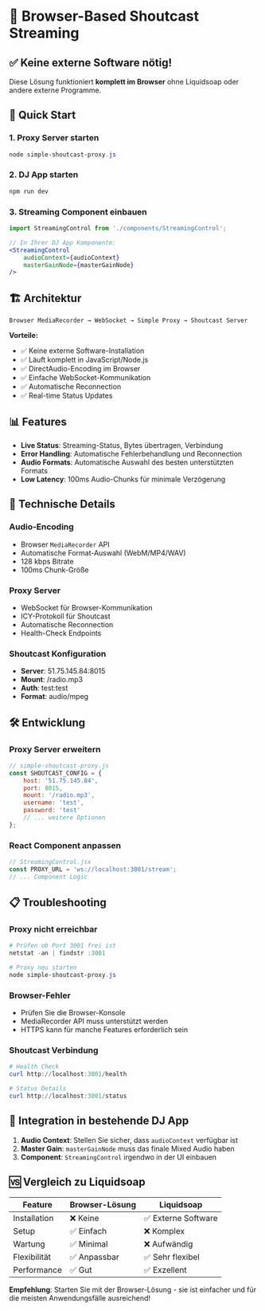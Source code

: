 # 🎵 Browser-Based Shoutcast Streaming

## ✅ Keine externe Software nötig!

Diese Lösung funktioniert **komplett im Browser** ohne Liquidsoap oder andere externe Programme.

## 🚀 Quick Start

### 1. Proxy Server starten
```powershell
node simple-shoutcast-proxy.js
```

### 2. DJ App starten  
```powershell
npm run dev
```

### 3. Streaming Component einbauen
```jsx
import StreamingControl from './components/StreamingControl';

// In Ihrer DJ App Komponente:
<StreamingControl 
    audioContext={audioContext} 
    masterGainNode={masterGainNode} 
/>
```

## 🏗️ Architektur

```
Browser MediaRecorder → WebSocket → Simple Proxy → Shoutcast Server
```

**Vorteile:**
- ✅ Keine externe Software-Installation
- ✅ Läuft komplett in JavaScript/Node.js
- ✅ DirectAudio-Encoding im Browser
- ✅ Einfache WebSocket-Kommunikation
- ✅ Automatische Reconnection
- ✅ Real-time Status Updates

## 📊 Features

- **Live Status**: Streaming-Status, Bytes übertragen, Verbindung
- **Error Handling**: Automatische Fehlerbehandlung und Reconnection
- **Audio Formats**: Automatische Auswahl des besten unterstützten Formats
- **Low Latency**: 100ms Audio-Chunks für minimale Verzögerung

## 🔧 Technische Details

### Audio-Encoding
- Browser `MediaRecorder` API
- Automatische Format-Auswahl (WebM/MP4/WAV)
- 128 kbps Bitrate
- 100ms Chunk-Größe

### Proxy Server
- WebSocket für Browser-Kommunikation
- ICY-Protokoll für Shoutcast
- Automatische Reconnection
- Health-Check Endpoints

### Shoutcast Konfiguration
- **Server**: 51.75.145.84:8015
- **Mount**: /radio.mp3  
- **Auth**: test:test
- **Format**: audio/mpeg

## 🛠️ Entwicklung

### Proxy Server erweitern
```javascript
// simple-shoutcast-proxy.js
const SHOUTCAST_CONFIG = {
    host: '51.75.145.84',
    port: 8015,
    mount: '/radio.mp3',
    username: 'test',
    password: 'test'
    // ... weitere Optionen
};
```

### React Component anpassen
```jsx
// StreamingControl.jsx
const PROXY_URL = 'ws://localhost:3001/stream';
// ... Component Logic
```

## 📋 Troubleshooting

### Proxy nicht erreichbar
```powershell
# Prüfen ob Port 3001 frei ist
netstat -an | findstr :3001

# Proxy neu starten
node simple-shoutcast-proxy.js
```

### Browser-Fehler
- Prüfen Sie die Browser-Konsole
- MediaRecorder API muss unterstützt werden
- HTTPS kann für manche Features erforderlich sein

### Shoutcast Verbindung
```powershell
# Health Check
curl http://localhost:3001/health

# Status Details
curl http://localhost:3001/status
```

## 🎯 Integration in bestehende DJ App

1. **Audio Context**: Stellen Sie sicher, dass `audioContext` verfügbar ist
2. **Master Gain**: `masterGainNode` muss das finale Mixed Audio haben
3. **Component**: `StreamingControl` irgendwo in der UI einbauen

## 🆚 Vergleich zu Liquidsoap

| Feature | Browser-Lösung | Liquidsoap |
|---------|----------------|------------|
| Installation | ❌ Keine | ✅ Externe Software |
| Setup | ✅ Einfach | ❌ Komplex |
| Wartung | ✅ Minimal | ❌ Aufwändig |
| Flexibilität | ✅ Anpassbar | ✅ Sehr flexibel |
| Performance | ✅ Gut | ✅ Exzellent |

**Empfehlung**: Starten Sie mit der Browser-Lösung - sie ist einfacher und für die meisten Anwendungsfälle ausreichend!